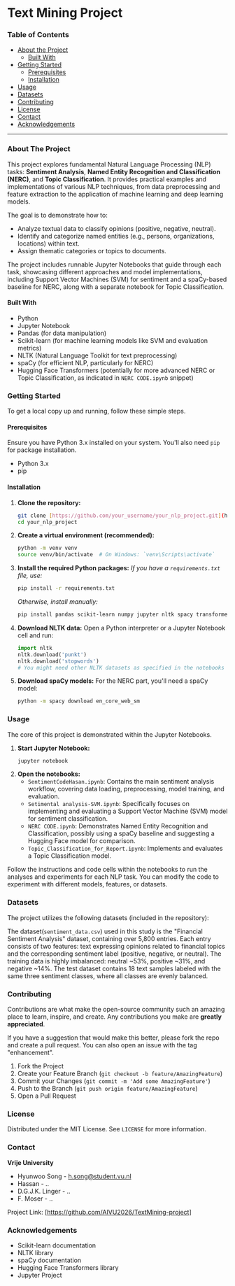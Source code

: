 # Text Mining Project

### Table of Contents

* [About the Project](#about-the-project)
    * [Built With](#built-with)
* [Getting Started](#getting-started)
    * [Prerequisites](#prerequisites)
    * [Installation](#installation)
* [Usage](#usage)
* [Datasets](#datasets)
* [Contributing](#contributing)
* [License](#license)
* [Contact](#contact)
* [Acknowledgements](#acknowledgements)

---


### About The Project

This project explores fundamental Natural Language Processing (NLP) tasks: **Sentiment Analysis**, **Named Entity Recognition and Classification (NERC)**, and **Topic Classification**. It provides practical examples and implementations of various NLP techniques, from data preprocessing and feature extraction to the application of machine learning and deep learning models.

The goal is to demonstrate how to:
* Analyze textual data to classify opinions (positive, negative, neutral).
* Identify and categorize named entities (e.g., persons, organizations, locations) within text.
* Assign thematic categories or topics to documents.

The project includes runnable Jupyter Notebooks that guide through each task, showcasing different approaches and model implementations, including Support Vector Machines (SVM) for sentiment and a spaCy-based baseline for NERC, along with a separate notebook for Topic Classification.

#### Built With

* Python
* Jupyter Notebook
* Pandas (for data manipulation)
* Scikit-learn (for machine learning models like SVM and evaluation metrics)
* NLTK (Natural Language Toolkit for text preprocessing)
* spaCy (for efficient NLP, particularly for NERC)
* Hugging Face Transformers (potentially for more advanced NERC or Topic Classification, as indicated in `NERC CODE.ipynb` snippet)

### Getting Started

To get a local copy up and running, follow these simple steps.

#### Prerequisites

Ensure you have Python 3.x installed on your system. You'll also need `pip` for package installation.

* Python 3.x
* pip

#### Installation

1.  **Clone the repository:**
    ```bash
    git clone [https://github.com/your_username/your_nlp_project.git](https://github.com/your_username/your_nlp_project.git)
    cd your_nlp_project
    ```
2.  **Create a virtual environment (recommended):**
    ```bash
    python -m venv venv
    source venv/bin/activate  # On Windows: `venv\Scripts\activate`
    ```
3.  **Install the required Python packages:**
    *If you have a `requirements.txt` file, use:*
    ```bash
    pip install -r requirements.txt
    ```
    *Otherwise, install manually:*
    ```bash
    pip install pandas scikit-learn numpy jupyter nltk spacy transformers torch
    ```
4.  **Download NLTK data:**
    Open a Python interpreter or a Jupyter Notebook cell and run:
    ```python
    import nltk
    nltk.download('punkt')
    nltk.download('stopwords')
    # You might need other NLTK datasets as specified in the notebooks
    ```
5.  **Download spaCy models:**
    For the NERC part, you'll need a spaCy model:
    ```bash
    python -m spacy download en_core_web_sm
    ```

### Usage

The core of this project is demonstrated within the Jupyter Notebooks.

1.  **Start Jupyter Notebook:**
    ```bash
    jupyter notebook
    ```
2.  **Open the notebooks:**
    * `SentimentCodeHasan.ipynb`: Contains the main sentiment analysis workflow, covering data loading, preprocessing, model training, and evaluation.
    * `Setimental analysis-SVM.ipynb`: Specifically focuses on implementing and evaluating a Support Vector Machine (SVM) model for sentiment classification.
    * `NERC CODE.ipynb`: Demonstrates Named Entity Recognition and Classification, possibly using a spaCy baseline and suggesting a Hugging Face model for comparison.
    * `Topic_Classification_for_Report.ipynb`: Implements and evaluates a Topic Classification model.

Follow the instructions and code cells within the notebooks to run the analyses and experiments for each NLP task. You can modify the code to experiment with different models, features, or datasets.

### Datasets

The project utilizes the following datasets (included in the repository):

 The dataset(`sentiment_data.csv`) used in this study is the "Financial Sentiment Analysis" dataset, containing over 5,800 entries. 
 Each entry consists of two features: text expressing opinions related to financial topics and the corresponding sentiment label (positive, negative, or neutral). 
 The training data is highly imbalanced: neutral ~53%, positive ~31%, and negative ~14%. 
 The test dataset contains 18 text samples labeled with the same three sentiment classes, where all classes are evenly balanced.

### Contributing

Contributions are what make the open-source community such an amazing place to learn, inspire, and create. Any contributions you make are **greatly appreciated**.

If you have a suggestion that would make this better, please fork the repo and create a pull request. You can also open an issue with the tag "enhancement".

1.  Fork the Project
2.  Create your Feature Branch (`git checkout -b feature/AmazingFeature`)
3.  Commit your Changes (`git commit -m 'Add some AmazingFeature'`)
4.  Push to the Branch (`git push origin feature/AmazingFeature`)
5.  Open a Pull Request

### License

Distributed under the MIT License. See `LICENSE` for more information.

### Contact

**Vrije University**
* Hyunwoo Song - h.song@student.vu.nl
* Hassan - ..
* D.G.J.K. Linger - ..
* F. Moser - ..

Project Link: [https://github.com/AIVU2026/TextMining-project]

### Acknowledgements

* Scikit-learn documentation
* NLTK library
* spaCy documentation
* Hugging Face Transformers library
* Jupyter Project
